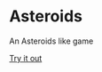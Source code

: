 # Asteroids
An Asteroids like game

[Try it out](https://jnicol17.github.io/Asteroids/StableBuild/index.html)
